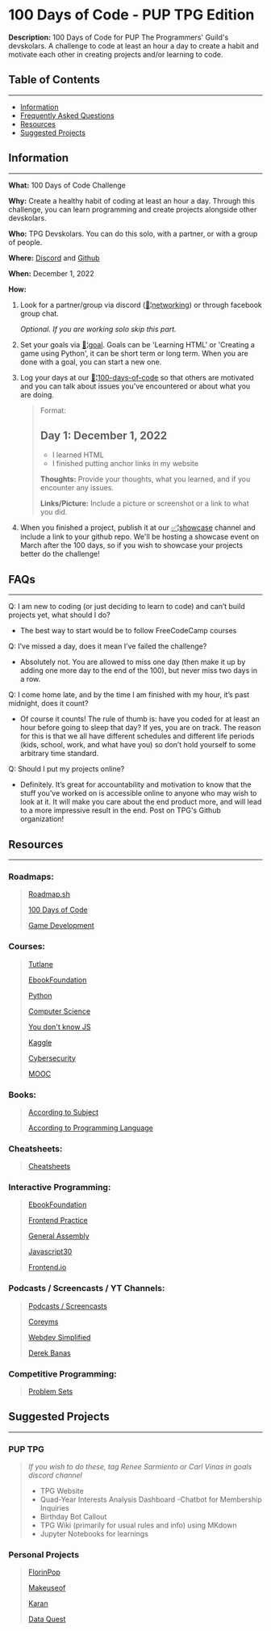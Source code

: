 # 100 Days of Code - PUP TPG Edition
**Description:** 100 Days of Code for PUP The Programmers' Guild's devskolars. A challenge to code at least an hour a day to create a habit and motivate each other in creating projects and/or learning to code.

## Table of Contents
---
- [Information](#information)
- [Frequently Asked Questions](#faqs)
- [Resources](#resources)
- [Suggested Projects](#suggested-projects)

## Information
---
**What:** 100 Days of Code Challenge

**Why:** Create a healthy habit of coding at least an hour a day. Through this challenge, you can learn programming and create projects alongside other devskolars. 

**Who:** TPG Devskolars. You can do this solo, with a partner, or with a group of people. 

**Where:** [Discord](https://discord.com/channels/746286219331371080/1045331528852447262) and [Github](https://github.com/PUP-The-Programmers-Guild)

**When:** December 1, 2022

**How:**

1. Look for a partner/group via discord ([🤝¦networking](https://discord.com/channels/746286219331371080/1045341785100132413)) or through facebook group chat.

    *Optional. If you are working solo skip this part.*
2. Set your goals via [🎯¦goal](https://discord.com/channels/746286219331371080/1045328835094269962). Goals can be 'Learning HTML' or 'Creating a game using Python', it can be short term or long term. When you are done with a goal, you can start a new one.
3. Log your days at our [📌¦100-days-of-code](https://discord.com/channels/746286219331371080/1045330081175842887) so that others are motivated and you can talk about issues you've encountered or about what you are doing.
 
    > Format:
    > 
    > ## Day 1: December 1, 2022
    > - I learned HTML
    > - I finished putting anchor links in my website
    >
    > **Thoughts:** Provide your thoughts, what you learned, and if you encounter any issues. 
    >
    > **Links/Picture:** Include a picture or screenshot or a link to what you did. 

4. When you finished a project, publish it at our [✅¦showcase](https://discord.com/channels/746286219331371080/1045331911955988501) channel and include a link to your github repo. We'll be hosting a showcase event on March after the 100 days, so if you wish to showcase your projects better do the challenge!

## FAQs
---
Q: I am new to coding (or just deciding to learn to code) and can’t build projects yet, what should I do?  
- The best way to start would be to follow FreeCodeCamp courses

Q: I’ve missed a day, does it mean I’ve failed the challenge?
- Absolutely not. You are allowed to miss one day (then make it up by adding one more day to the end of the 100), but never miss two days in a row. 

Q: I come home late, and by the time I am finished with my hour, it’s past midnight, does it count?
- Of course it counts! The rule of thumb is: have you coded for at least an hour before going to sleep that day? If yes, you are on track. The reason for this is that we all have different schedules and different life periods (kids, school, work, and what have you) so don’t hold yourself to some arbitrary time standard.

Q: Should I put my projects online?
- Definitely. It’s great for accountability and motivation to know that the stuff you’ve worked on is accessible online to anyone who may wish to look at it. It will make you care about the end product more, and will lead to a more impressive result in the end. Post on TPG's Github organization!

## Resources
---
### Roadmaps:
> [Roadmap.sh](https://roadmap.sh/roadmaps)
>
> [100 Days of Code](https://www.linkedin.com/pulse/100-days-code-complete-roadmap-beginners-arif-alam-arif-alam-/)
>
> [Game Development](https://www.codelivly.com/game-development-roadmap-2022/)

### Courses:
> [Tutlane](https://www.tutlane.com/tutorials)
> 
> [EbookFoundation](https://github.com/EbookFoundation/free-programming-books/blob/main/courses/free-courses-en.md)
>
> [Python](https://www.py4e.com/)
>
> [Computer Science](https://github.com/ossu/computer-science)
>
> [You don't know JS](https://github.com/getify/You-Dont-Know-JS)
>
> [Kaggle](https://www.kaggle.com/learn)
>
> [Cybersecurity](https://www.simplilearn.com/tutorials/cyber-security-tutorial)
>
> [MOOC](https://www.mooc.fi/en/)

### Books:
> [According to Subject](https://github.com/EbookFoundation/free-programming-books/blob/main/books/free-programming-books-subjects.md)
>
> [According to Programming Language](https://github.com/EbookFoundation/free-programming-books/blob/main/books/free-programming-books-langs.md)

### Cheatsheets:
> [Cheatsheets](https://github.com/EbookFoundation/free-programming-books/blob/main/more/free-programming-cheatsheets.md)

### Interactive Programming:
> [EbookFoundation](https://github.com/EbookFoundation/free-programming-books/blob/main/books/free-programming-books-langs.md)
>
> [Frontend Practice](https://www.frontendpractice.com/)
>
> [General Assembly](https://dash.generalassemb.ly/projects)
>
> [Javascript30](https://javascript30.com/)
>
> [Frontend.io](https://www.frontendmentor.io/)

### Podcasts / Screencasts / YT Channels:
> [Podcasts / Screencasts](https://github.com/EbookFoundation/free-programming-books/blob/main/casts/free-podcasts-screencasts-en.md)
>
> [Coreyms](https://www.youtube.com/c/Coreym)
>
> [Webdev Simplified](https://www.youtube.com/c/WebDevSimplified)
>
> [Derek Banas](https://www.youtube.com/c/derekbanas)

### Competitive Programming:
> [Problem Sets](https://github.com/EbookFoundation/free-programming-books/blob/main/more/problem-sets-competitive-programming.md#competitive-programming)

## Suggested Projects
---
### PUP TPG

>*If you wish to do these, tag Renee Sarmiento or Carl Vinas in goals discord channel*
>
>- TPG Website
>- Quad-Year Interests Analysis Dashboard
>-Chatbot for Membership Inquiries
>- Birthday Bot Callout
>- TPG Wiki (primarily for usual rules and info) using MKdown
>- Jupyter Notebooks for learnings

### Personal Projects
> [FlorinPop](https://codepen.io/FlorinPop17/full/VwYWMOa)
>
> [Makeuseof](https://www.makeuseof.com/tag/beginner-programming-projects/)
>
> [Karan](https://github.com/karan/Projects)
>
> [Data Quest](https://www.dataquest.io/blog/python-projects-for-beginners/)
